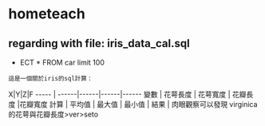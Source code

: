 # hometeach
## regarding with file: iris_data_cal.sql
* ECT * FROM car limit 100
```
這是一個關於iris的sql計算：
```
X|Y|Z|F
----- | ------|------|------|------
變數   | 花萼長度 | 花萼寬度 | 花瓣長度 |花瓣寬度
計算   | 平均值 | 最大值 | 最小值 |
結果 | 肉眼觀察可以發現 virginica的花萼與花瓣長度>ver>seto



